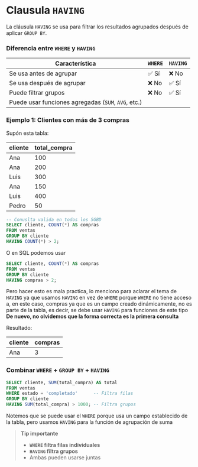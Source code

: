 # **Clausula `HAVING`**

La cláusula `HAVING` se usa para filtrar los resultados agrupados después de aplicar `GROUP BY`.


### Diferencia entre `WHERE` y `HAVING`

| Característica                                      | `WHERE` | `HAVING` |
| --------------------------------------------------- | ------- | -------- |
| Se usa antes de agrupar                             | ✅ Sí    | ❌ No     |
| Se usa después de agrupar                           | ❌ No    | ✅ Sí     |
| Puede filtrar grupos                                | ❌ No    | ✅ Sí     |
| Puede usar funciones agregadas (`SUM`, `AVG`, etc.) |         |          |

### Ejemplo 1: Clientes con más de 3 compras

Supón esta tabla:

| cliente | total_compra |
| ------- | ------------ |
| Ana     | 100          |
| Ana     | 200          |
| Luis    | 300          |
| Ana     | 150          |
| Luis    | 400          |
| Pedro   | 50           |

```sql
-- Conuslta valida en todos los SGBD
SELECT cliente, COUNT(*) AS compras
FROM ventas
GROUP BY cliente
HAVING COUNT(*) > 2;
```

O en SQL podemos usar 
```sql
SELECT cliente, COUNT(*) AS compras
FROM ventas
GROUP BY cliente
HAVING compras > 2;
```
Pero hacer esto es mala practica, lo menciono para aclarar el tema de `HAVING` ya que usamos `HAVING` en vez de `WHERE` porque `WHERE` no tiene acceso a, en este caso, compras ya que es un campo creado dinámicamente, no es parte de la tabla, es decir, se debe usar `HAVING` para funciones de este tipo
**De nuevo, no olvidemos que la forma correcta es la primera consulta** 


Resultado:

| cliente | compras |
| ------- | ------- |
| Ana     | 3       |


### Combinar `WHERE` + `GROUP BY` + `HAVING`

```sql
SELECT cliente, SUM(total_compra) AS total
FROM ventas
WHERE estado = 'completado'      -- Filtra filas
GROUP BY cliente
HAVING SUM(total_compra) > 1000; -- Filtra grupos
```

Notemos que se puede usar el `WHERE` porque usa un campo establecido de la tabla, pero usamos `HAVING` para la función de agrupación de suma

> **Tip importante**
> - **`WHERE` filtra filas individuales**
> - **`HAVING` filtra grupos**   
> - Ambas pueden usarse juntas

